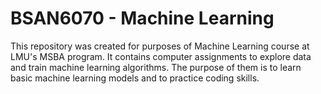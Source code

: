 # BSAN6070 - Machine Learning

This repository was created for purposes of Machine Learning course at LMU's MSBA program. It contains computer assignments to explore data and train machine learning algorithms. The purpose of them is to learn basic machine learning models and to practice coding skills. 

